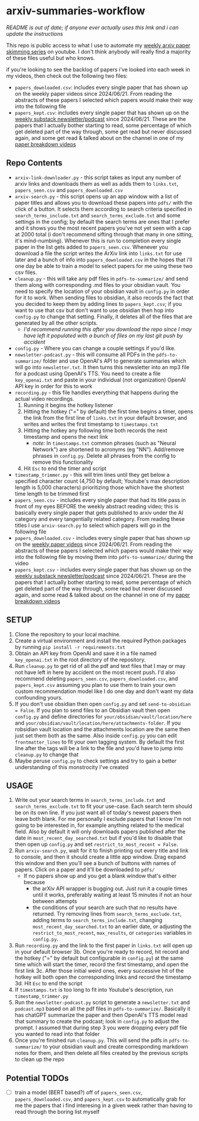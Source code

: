 # arxiv-summaries-workflow
*README is out of date; if anyone ever actually uses this lmk and i can update the instructions*

This repo is public access to what I use to automate my [weekly arxiv paper skimming series](https://youtube.com/playlist?list=PLPefVKO3tDxP7iFzaSOkOZnXQ4Bkhi9YB&si=J0Rmcmy-oVyAZI7I) on youtube. I don't think anybody will really find a majority of these files useful but who knows. 

if you're looking to see the backlog of papers i've looked into each week in my videos, then check out the following two files:
- `papers_downloaded.csv`: includes every single paper that has shown up on the weekly paper videos since 2024/06/21. From reading the abstracts of these papers I selected which papers would make their way into the following file
- `papers_kept.csv`: includes every single paper that has shown up on the [weekly substack newsletter/podcast](https://evintunador.substack.com) since 2024/06/21. These are the papers that I actually bother starting to read, some percentage of which get deleted part of the way through, some get read but never discussed again, and some get read & talked about on the channel in one of my [paper breakdown videos](https://www.youtube.com/playlist?list=PLPefVKO3tDxMah1lcs9J43Q9xajehA023)

## Repo Contents

- `arxiv-link-downloader.py` - this script takes as input any number of arxiv links and downloads them as well as adds them to `links.txt`, `papers_seen.csv` and `papers_downloaded.csv`
- `arxiv-search.py` - this script opens up an app window with a list of paper titles and allows you to download these papers into `pdfs/` with the click of a button. It selects them according to search criteria specified in `search_terms_include.txt` and `search_terms_exclude.txt` and some settings in the config; by default the search terms are ones that I prefer and it shows you the most recent papers you've not yet seen with a cap at 2000 total (i don't recommend sifting through that many in one sitting, it's mind-numbing). Whenever this is run to completion every single paper in the list gets added to `papers_seen.csv`. Whenever you download a file the script writes the ArXiv link into `links.txt` for use later and a bunch of info into `papers_downloaded.csv` in the hopes that i'll one day be able to train a model to select papers for me using these two csv files.
- `cleanup.py` - this will take any pdf files in `pdfs-to-summarize/` and send them along with corresponding .md files to your obsidian vault. You need to specify the location of your obsidian vault in `config.py` in order for it to work. When sending files to obsidian, it also records the fact that you decided to keep them by adding lines to `papers_kept.csv`; if you want to use that csv but don't want to use obsidian then hop into `config.py` to change that setting. Finally, it deletes all of the files that are generated by all the other scripts. 
    - *I'd recommend running this after you download the repo since I may have left it populated with a bunch of files on my last git push by accident*
- `config.py` - Where you can change a couple settings if you'd like. 
- `newsletter-podcast.py` - this will consume all PDFs in the `pdfs-to-summarize/` folder and use OpenAI's API to generate summaries which will go into `newsletter.txt`. It then turns this newsletter into an mp3 file for a podcast using OpenAI's TTS. You need to create a file `key_openai.txt` and paste in your individual (not organization) OpenAI API key in order for this to work
- `recording.py` - this file handles everything that happens during the actual video recordings. 
    1. Running it begins the hotkey listener
    2. Hitting the hotkey ("=" by default) the first time begins a timer, opens the link from the first line of `links.txt` in your default browser, and writes and writes the first timestamp to `timestamps.txt`
    3. Hitting the hotkey any following time both records the next timestamp and opens the next link
        - *note:* In `timestamps.txt` common phrases (such as "Neural Network") are shortened to acronyms (eg "NN"). Add/remove phrases in `config.py`. Delete all phrases from the config to remove this functionality
    4. Hit `Esc` to end the timer and script
- `timestamp_trimmer.py` - this will trim lines until they get below a specified character count (4,750 by default; Youtube's max description length is 5,000 characters) prioritizing those which have the shortest time length to be trimmed first
- `papers_seen.csv` - includes every single paper that had its title pass in front of my eyes BEFORE the weekly abstract reading video; this is basically every single paper that gets published to arxiv under the AI category and every tangentially related category. From reading these titles I use `arxiv-search.py` to select which papers will go in the following file
- `papers_downloaded.csv` - includes every single paper that has shown up on the [weekly paper videos](https://www.youtube.com/playlist?list=PLPefVKO3tDxP7iFzaSOkOZnXQ4Bkhi9YB) since 2024/06/21. From reading the abstracts of these papers I selected which papers would make their way into the following file by moving them into `pdfs-to-summarize/` during the video
- `papers_kept.csv` - includes every single paper that has shown up on the [weekly substack newsletter/podcast](https://evintunador.substack.com) since 2024/06/21. These are the papers that I actually bother starting to read, some percentage of which get deleted part of the way through, some read but never discussed again, and some read & talked about on the channel in one of my [paper breakdown videos](https://www.youtube.com/playlist?list=PLPefVKO3tDxMah1lcs9J43Q9xajehA023)

## SETUP

1. Clone the repository to your local machine.
2. Create a virtual environment and install the required Python packages by running `pip install -r requirements.txt`
3. Obtain an API key from OpenAI and save it in a file named `key_openai.txt` in the root directory of the repository.
4. Run `cleanup.py` to get rid of all the pdf and text files that I may or may not have left in here by accident on the most recent push. I'd also recommend deleting `papers_seen.csv`, `papers_downloaded.csv`, and `papers_kept.csv` assuming you plan to use them to train your own custom recommendation model like I do one day and don't want my data confounding yours.
5. If you don't use obsidian then open `config.py` and set `send-to-obsidian = False`. If you plan to send files to an Obsidian vault then open `config.py` and define directories for `your/obsidian/vault/location/here` and `your/obsidian/vault/location/here/attachments-folder`. If you robsidian vault location and the attachments location are the same then just set them both as the same. Also inside `config.py` you can edit `frontmatter_lines` to fit your own tagging system. By default the first line after the tags will be a link to the file and you'd have to jump into `cleanup.py` to change that
6. Maybe peruse `config.py` to check settings and try to gain a better understanding of this monstrocity I've created

## USAGE

1. Write out your search terms in `search_terms_include.txt` and `search_terms_exclude.txt` to fit your use-case. Each search term should be on its own line. If you just want all of today's newest papers then leave both blank. For me personally I exclude papers that I know I'm not going to be interested in, for example anything related to the medical field. Also by default it will only downloads papers published after the date in `most_recent_day_searched.txt` but if you'd like to disable that then open up `config.py` and set `restrict_to_most_recent = False`. 
2. Run `arxiv-search.py`, wait for it to finish printing out every title and link to console, and then it should create a little app window. Drag expand this window and then you'll see a bunch of buttons with names of papers. Click on a paper and it'll be downloaded to `pdfs/`
    - If no papers show up and you get a blank window that's either because
        - the arXiv API wrapper is bugging out. Just run it a couple times until it works, preferably waiting at least 15 minutes if not an hour between attempts
        - the conditions of your search are such that no results have returned. Try removing lines from `search_terms_exclude.txt`, adding terms to `search_terms_include.txt`, changing `most_recent_day_searched.txt` to an earlier date, or adjusting the `restrict_to_most_recent`, `max_results`, or `categories` variables in `config.py`.
3. Run `recording.py` and the link to the first paper in `links.txt` will open up in your default browser
    3b. Once you're ready to record, hit record and the hotkey ("=" by default but configurable in `config.py`) at the same time which will start the timer, record the first timestamp, and open the first link
    3c. After those initial weird ones, every successive hit of the hotkey will both open the corresponding links and record the timestamp
    3d. Hit `Esc` to end the script
4. If `timestamps.txt` is too long to fit into Youtube's description, run `timestamp_trimmer.py`
5. Run the `newsletter-podcast.py` script to generate a `newsletter.txt` and `podcast.mp3` based on all the pdf files in `pdfs-to-summarize/`. Basically it has chatGPT summarize the paper and then OpenAI's TTS model read that summary to create the podcast; look in `config.py` to adjust the prompt. I assumed that during step 3 you were dropping every pdf file you wanted to read into that folder
6. Once you're finished run `cleanup.py`. This will send the pdfs in `pdfs-to-summarize/` to your obsidian vault and create corresponding markdown notes for them, and then delete all files created by the previous scripts to clean up the repo

## Potential TODOs
- [ ] train a model (BERT based?) off of `papers_seen.csv`, `papers_downloaded.csv`, and `papers_kept.csv` to automatically grab for me the papers that i find interesing in a given week rather than having to read through the boring list myself